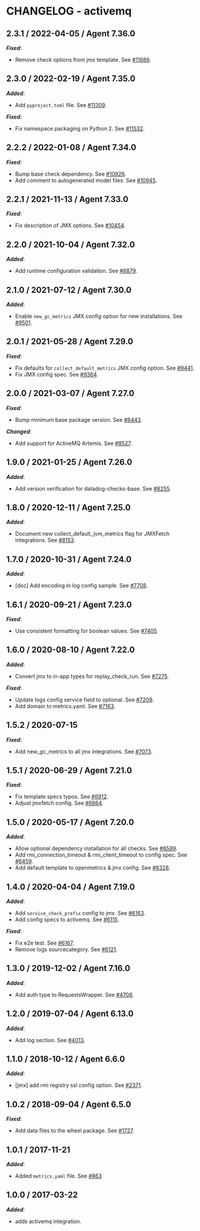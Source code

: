# CHANGELOG - activemq

## 2.3.1 / 2022-04-05 / Agent 7.36.0

***Fixed***: 

* Remove check options from jmx template. See [#11686](https://github.com/DataDog/integrations-core/pull/11686).


## 2.3.0 / 2022-02-19 / Agent 7.35.0

***Added***: 

* Add `pyproject.toml` file. See [#11309](https://github.com/DataDog/integrations-core/pull/11309).

***Fixed***: 

* Fix namespace packaging on Python 2. See [#11532](https://github.com/DataDog/integrations-core/pull/11532).


## 2.2.2 / 2022-01-08 / Agent 7.34.0

***Fixed***: 

* Bump base check dependency. See [#10926](https://github.com/DataDog/integrations-core/pull/10926).
* Add comment to autogenerated model files. See [#10945](https://github.com/DataDog/integrations-core/pull/10945).


## 2.2.1 / 2021-11-13 / Agent 7.33.0

***Fixed***: 

* Fix description of JMX options. See [#10454](https://github.com/DataDog/integrations-core/pull/10454).


## 2.2.0 / 2021-10-04 / Agent 7.32.0

***Added***: 

* Add runtime configuration validation. See [#8879](https://github.com/DataDog/integrations-core/pull/8879).


## 2.1.0 / 2021-07-12 / Agent 7.30.0

***Added***: 

* Enable `new_gc_metrics` JMX config option for new installations. See [#9501](https://github.com/DataDog/integrations-core/pull/9501).


## 2.0.1 / 2021-05-28 / Agent 7.29.0

***Fixed***: 

* Fix defaults for `collect_default_metrics` JMX config option. See [#9441](https://github.com/DataDog/integrations-core/pull/9441).
* Fix JMX config spec. See [#9364](https://github.com/DataDog/integrations-core/pull/9364).


## 2.0.0 / 2021-03-07 / Agent 7.27.0

***Fixed***: 

* Bump minimum base package version. See [#8443](https://github.com/DataDog/integrations-core/pull/8443).

***Changed***: 

* Add support for ActiveMQ Artemis. See [#8527](https://github.com/DataDog/integrations-core/pull/8527).


## 1.9.0 / 2021-01-25 / Agent 7.26.0

***Added***: 

* Add version verification for datadog-checks-base. See [#8255](https://github.com/DataDog/integrations-core/pull/8255).


## 1.8.0 / 2020-12-11 / Agent 7.25.0

***Added***: 

* Document new collect_default_jvm_metrics flag for JMXFetch integrations. See [#8153](https://github.com/DataDog/integrations-core/pull/8153).


## 1.7.0 / 2020-10-31 / Agent 7.24.0

***Added***: 

* [doc] Add encoding in log config sample. See [#7708](https://github.com/DataDog/integrations-core/pull/7708).


## 1.6.1 / 2020-09-21 / Agent 7.23.0

***Fixed***: 

* Use consistent formatting for boolean values. See [#7405](https://github.com/DataDog/integrations-core/pull/7405).


## 1.6.0 / 2020-08-10 / Agent 7.22.0

***Added***: 

* Convert jmx to in-app types for replay_check_run. See [#7275](https://github.com/DataDog/integrations-core/pull/7275).

***Fixed***: 

* Update logs config service field to optional. See [#7209](https://github.com/DataDog/integrations-core/pull/7209).
* Add domain to metrics.yaml. See [#7163](https://github.com/DataDog/integrations-core/pull/7163).


## 1.5.2 / 2020-07-15

***Fixed***: 

* Add new_gc_metrics to all jmx integrations. See [#7073](https://github.com/DataDog/integrations-core/pull/7073).


## 1.5.1 / 2020-06-29 / Agent 7.21.0

***Fixed***: 

* Fix template specs typos. See [#6912](https://github.com/DataDog/integrations-core/pull/6912).
* Adjust jmxfetch config. See [#6864](https://github.com/DataDog/integrations-core/pull/6864).


## 1.5.0 / 2020-05-17 / Agent 7.20.0

***Added***: 

* Allow optional dependency installation for all checks. See [#6589](https://github.com/DataDog/integrations-core/pull/6589).
* Add rmi_connection_timeout & rmi_client_timeout to config spec. See [#6459](https://github.com/DataDog/integrations-core/pull/6459).
* Add default template to openmetrics & jmx config. See [#6328](https://github.com/DataDog/integrations-core/pull/6328).


## 1.4.0 / 2020-04-04 / Agent 7.19.0

***Added***: 

* Add `service_check_prefix` config to jmx. See [#6163](https://github.com/DataDog/integrations-core/pull/6163).
* Add config specs to activemq. See [#6115](https://github.com/DataDog/integrations-core/pull/6115).

***Fixed***: 

* Fix e2e test. See [#6167](https://github.com/DataDog/integrations-core/pull/6167).
* Remove logs sourcecategory. See [#6121](https://github.com/DataDog/integrations-core/pull/6121).


## 1.3.0 / 2019-12-02 / Agent 7.16.0

***Added***: 

* Add auth type to RequestsWrapper. See [#4708](https://github.com/DataDog/integrations-core/pull/4708).


## 1.2.0 / 2019-07-04 / Agent 6.13.0

***Added***: 

* Add log section. See [#4013](https://github.com/DataDog/integrations-core/pull/4013).


## 1.1.0 / 2018-10-12 / Agent 6.6.0

***Added***: 

* [jmx] add rmi registry ssl config option. See [#2371](https://github.com/DataDog/integrations-core/pull/2371).


## 1.0.2 / 2018-09-04 / Agent 6.5.0

***Fixed***: 

* Add data files to the wheel package. See [#1727](https://github.com/DataDog/integrations-core/pull/1727).


## 1.0.1 / 2017-11-21

***Added***: 

* Added `metrics.yaml` file. See [#863](https://github.com/DataDog/integrations-core/issues/863)


## 1.0.0 / 2017-03-22

***Added***: 

* adds activemq integration.

